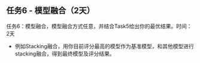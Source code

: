 ## 任务6 - 模型融合（2天）
任务6：模型融合，模型融合方式任意，并结合Task5给出你的最优结果。时间：2天
* 例如Stacking融合，用你目前评分最高的模型作为基准模型，和其他模型进行stacking融合，得到最终模型及评分结果。
